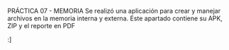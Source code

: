 PRÁCTICA 07 - MEMORIA
Se realizó una aplicación para crear y manejar archivos en la memoria interna y externa.
Este apartado contiene su APK, ZIP y el reporte en PDF

:]
